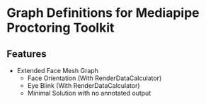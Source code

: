 # Graph Definitions for Mediapipe Proctoring Toolkit

## Features
- Extended Face Mesh Graph
    - Face Orientation (With RenderDataCalculator)
    - Eye Blink (With RenderDataCalculator)
    - Minimal Solution with no annotated output
